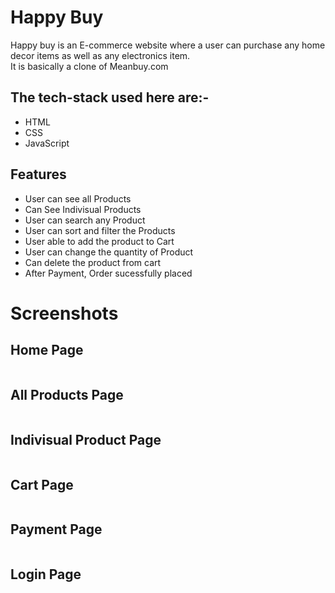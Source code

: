  <h1> Happy Buy </h1>
   Happy buy is an E-commerce website where a user can purchase any home decor items as well as any electronics item.
   <br>
   It is basically a clone of Meanbuy.com
   
<h2>The tech-stack used here are:-</h2>
<ul>
<li>HTML</li>
<li>CSS</li>
<li>JavaScript</li>
</ul>

<h2>Features</h2>
<ul>
<li>User can see all Products</li>
<li>Can See Indivisual Products</li>
<li>User can search any Product</li>
<li>User can sort and filter the Products</li>
<li>User able to add the product to Cart</li>
<li>User can change the quantity of Product</li>
<li>Can delete the product from cart</li>
<li>After Payment, Order sucessfully placed</li>
</ul>

<h1>Screenshots</h1>

<h2>Home Page</h2>
<img src="https://www.linkpicture.com/q/Home-Page_5.png" alt="">
<h2>All Products Page</h2>
<img src="https://www.linkpicture.com/q/All-products.png" alt="">
<h2>Indivisual Product Page</h2>
<img src="https://www.linkpicture.com/q/indivisual-product.png" alt="">
<h2>Cart Page</h2>
<img src="https://www.linkpicture.com/q/Cart.png" alt="">
<h2>Payment Page</h2>
<img src="https://www.linkpicture.com/q/Payment_1.png" alt="">
<h2>Login Page</h2>
<img src="https://www.linkpicture.com/q/Login_5.png" alt="">

